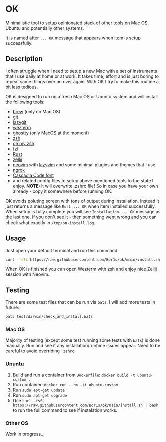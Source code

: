 # OK

Minimalistic tool to setup opinionated stack of other tools on Mac OS, Ubuntu and potentially other systems.

It is named after `... OK` message that appears when item is setup successfully.

## Description

I often struggle when I need to setup a new Mac with a set of instruments that I use daily at home or at work.
It takes time, effort and is just boring to repeat same things over an over again.
With OK I try to make this routine a bit less tedious.

OK is designed to run on a fresh Mac OS or Ubuntu system and will install the following tools:

- [brew](https://brew.sh/) (only on Mac OS)
- [git](https://git-scm.com/)
- [lazygit](https://github.com/jesseduffield/lazygit)
- [wezterm](https://wezfurlong.org/wezterm/index.html)
- [ghostty](https://ghostty.org/) (only MacOS at the moment)
- [zsh](https://www.zsh.org/)
- [oh my zsh](https://ohmyz.sh/)
- [fzf](https://github.com/junegunn/fzf)
- [Rust](https://www.rust-lang.org/tools/install)
- [zellij](https://zellij.dev/)
- [neovim](https://neovim.io/) with [lazyvim](https://www.lazyvim.org/) and some minimal plugins and themes that I use
- [ngrok](https://ngrok.com/)
- [Cascadia Code font](https://github.com/microsoft/cascadia-code)
- and related config files to setup above mentioned tools to the state I enjoy. **NOTE:** it will overwrite .zshrc file! So in case you have your own already - copy it somewhere before running OK.

OK avoids poluting screen with tons of output during installation. Instead it just returns a message like `Rust ... OK` when item installed successfully.
When setup is fully complete you will see `Installation ... OK` message as the last one. If you don't see it - then something went wrong and you can check what exactly in `/tmp/on-install.log`.

## Usage

Just open your default terminal and run this command:

```bash
curl -fsSL https://raw.githubusercontent.com/Bor1s/ok/main/install.sh | bash
```

When OK is finished you can open Wezterm with zsh and enjoy nice Zellij session with Neovim.

## Testing

There are some test files that can be run via `bats`. I will add more tests in future:

```bash
bats test/darwin/check_and_install.bats
```

### Mac OS

Majority of testing (except some test running some tests with `bats`) is done manually. Run and see if any installation/runtime issues appear. Need to be careful to avoid overriding `.zshrc`.

### Ununtu

1. Build and run a container from `Dockerfile`: `docker build -t ubuntu-custom .`
2. Run container: `docker run --rm -it ubuntu-custom`
3. Run `sudo apt-get update`
4. Run `sudo apt-get upgrade`
5. Use `curl -fsSL https://raw.githubusercontent.com/Bor1s/ok/main/install.sh | bash` to run the full command to see if instalation works.

### Other OS

Work in progress...
